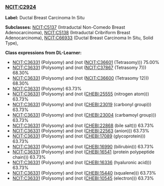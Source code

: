 
### [NCIT:C2924](http://purl.obolibrary.org/obo/NCIT_C2924)
**Label:** Ductal Breast Carcinoma In Situ

**Subclasses:** [NCIT:C5137](http://purl.obolibrary.org/obo/NCIT_C5137) (Intraductal Non-Comedo Breast Adenocarcinoma), [NCIT:C5138](http://purl.obolibrary.org/obo/NCIT_C5138) (Intraductal Cribriform Breast Adenocarcinoma), [NCIT:C66933](http://purl.obolibrary.org/obo/NCIT_C66933) (Ductal Breast Carcinoma In Situ, Solid Type), 

**Class expressions from DL-Learner:**

- [NCIT:C36331](http://purl.obolibrary.org/obo/NCIT_C36331) (Polysomy) and (not ([NCIT:C36601](http://purl.obolibrary.org/obo/NCIT_C36601) (Tetrasomy))) 75.00%
- [NCIT:C36331](http://purl.obolibrary.org/obo/NCIT_C36331) (Polysomy) and (not ([NCIT:C37867](http://purl.obolibrary.org/obo/NCIT_C37867) (Tetrasomy 7))) 68.30%
- [NCIT:C36331](http://purl.obolibrary.org/obo/NCIT_C36331) (Polysomy) and (not ([NCIT:C36600](http://purl.obolibrary.org/obo/NCIT_C36600) (Tetrasomy 12))) 68.30%
- [NCIT:C36331](http://purl.obolibrary.org/obo/NCIT_C36331) (Polysomy) 63.73%
- [NCIT:C36331](http://purl.obolibrary.org/obo/NCIT_C36331) (Polysomy) and (not ([CHEBI:25555](http://purl.obolibrary.org/obo/CHEBI_25555) (nitrogen atom))) 63.73%
- [NCIT:C36331](http://purl.obolibrary.org/obo/NCIT_C36331) (Polysomy) and (not ([CHEBI:23019](http://purl.obolibrary.org/obo/CHEBI_23019) (carbonyl group))) 63.73%
- [NCIT:C36331](http://purl.obolibrary.org/obo/NCIT_C36331) (Polysomy) and (not ([CHEBI:23004](http://purl.obolibrary.org/obo/CHEBI_23004) (carbamoyl group))) 63.73%
- [NCIT:C36331](http://purl.obolibrary.org/obo/NCIT_C36331) (Polysomy) and (not ([CHEBI:22868](http://purl.obolibrary.org/obo/CHEBI_22868) (bile salt))) 63.73%
- [NCIT:C36331](http://purl.obolibrary.org/obo/NCIT_C36331) (Polysomy) and (not ([CHEBI:22563](http://purl.obolibrary.org/obo/CHEBI_22563) (anion))) 63.73%
- [NCIT:C36331](http://purl.obolibrary.org/obo/NCIT_C36331) (Polysomy) and (not ([CHEBI:17089](http://purl.obolibrary.org/obo/CHEBI_17089) (glycoprotein))) 63.73%
- [NCIT:C36331](http://purl.obolibrary.org/obo/NCIT_C36331) (Polysomy) and (not ([CHEBI:16990](http://purl.obolibrary.org/obo/CHEBI_16990) (bilirubin))) 63.73%
- [NCIT:C36331](http://purl.obolibrary.org/obo/NCIT_C36331) (Polysomy) and (not ([CHEBI:16541](http://purl.obolibrary.org/obo/CHEBI_16541) (protein polypeptide chain))) 63.73%
- [NCIT:C36331](http://purl.obolibrary.org/obo/NCIT_C36331) (Polysomy) and (not ([CHEBI:16336](http://purl.obolibrary.org/obo/CHEBI_16336) (hyaluronic acid))) 63.73%
- [NCIT:C36331](http://purl.obolibrary.org/obo/NCIT_C36331) (Polysomy) and (not ([CHEBI:15440](http://purl.obolibrary.org/obo/CHEBI_15440) (squalene))) 63.73%
- [NCIT:C36331](http://purl.obolibrary.org/obo/NCIT_C36331) (Polysomy) and (not ([CHEBI:10545](http://purl.obolibrary.org/obo/CHEBI_10545) (electron))) 63.73%


